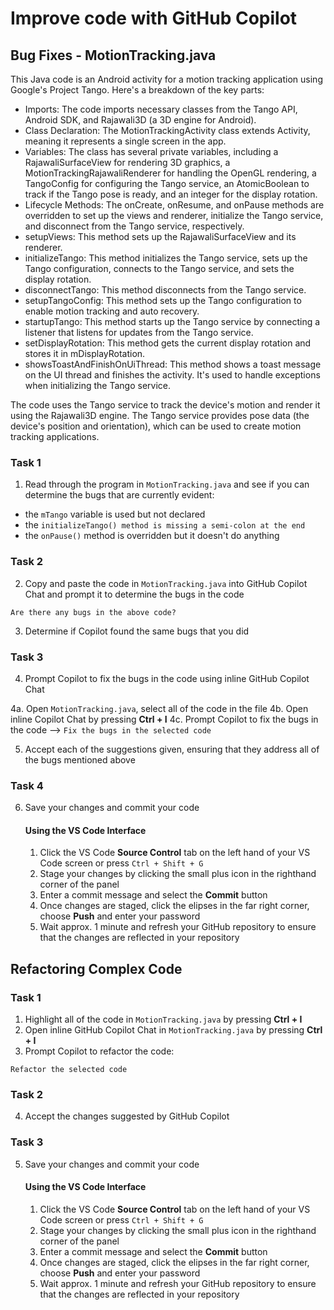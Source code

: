 # Improve code with GitHub Copilot

## Bug Fixes - MotionTracking.java

This Java code is an Android activity for a motion tracking application using Google's Project Tango. Here's a breakdown of the key parts:

- Imports: The code imports necessary classes from the Tango API, Android SDK, and Rajawali3D (a 3D engine for Android).
- Class Declaration: The MotionTrackingActivity class extends Activity, meaning it represents a single screen in the app.
- Variables: The class has several private variables, including a RajawaliSurfaceView for rendering 3D graphics, a MotionTrackingRajawaliRenderer for handling the OpenGL rendering, a TangoConfig for configuring the Tango service, an AtomicBoolean to track if the Tango pose is ready, and an integer for the display rotation.
- Lifecycle Methods: The onCreate, onResume, and onPause methods are overridden to set up the views and renderer, initialize the Tango service, and disconnect from the Tango service, respectively.
- setupViews: This method sets up the RajawaliSurfaceView and its renderer.
- initializeTango: This method initializes the Tango service, sets up the Tango configuration, connects to the Tango service, and sets the display rotation.
- disconnectTango: This method disconnects from the Tango service.
- setupTangoConfig: This method sets up the Tango configuration to enable motion tracking and auto recovery.
- startupTango: This method starts up the Tango service by connecting a listener that listens for updates from the Tango service.
- setDisplayRotation: This method gets the current display rotation and stores it in mDisplayRotation.
- showsToastAndFinishOnUiThread: This method shows a toast message on the UI thread and finishes the activity. It's used to handle exceptions when initializing the Tango service.

The code uses the Tango service to track the device's motion and render it using the Rajawali3D engine. The Tango service provides pose data (the device's position and orientation), which can be used to create motion tracking applications.

### Task 1

1. Read through the program in `MotionTracking.java` and see if you can determine the bugs that are currently evident: 

  - the `mTango` variable is used but not declared
  - the `initializeTango() method is missing a semi-colon at the end`
  - the `onPause()` method is overridden but it doesn't do anything

### Task 2

2. Copy and paste the code in `MotionTracking.java` into GitHub Copilot Chat and prompt it to determine the bugs in the code

```
Are there any bugs in the above code?
```

3. Determine if Copilot found the same bugs that you did

### Task 3

4. Prompt Copilot to fix the bugs in the code using inline GitHub Copilot Chat

  4a. Open `MotionTracking.java`, select all of the code in the file 
  4b. Open inline Copilot Chat by pressing **Ctrl + I**
  4c. Prompt Copilot to fix the bugs in the code --> `Fix the bugs in the selected code`

5. Accept each of the suggestions given, ensuring that they address all of the bugs mentioned above

### Task 4

6. Save your changes and commit your code 

    #### Using the VS Code Interface

    1. Click the VS Code **Source Control** tab on the left hand of your VS Code screen or press `Ctrl + Shift + G` 
    2. Stage your changes by clicking the small plus icon in the righthand corner of the panel
    3. Enter a commit message and select the **Commit** button
    4. Once changes are staged, click the elipses in the far right corner, choose **Push** and enter your password
    5. Wait approx. 1 minute and refresh your GitHub repository to ensure that the changes are reflected in your repository

## Refactoring Complex Code

### Task 1

1. Highlight all of the code in `MotionTracking.java` by pressing **Ctrl + I**
2. Open inline GitHub Copilot Chat in `MotionTracking.java` by pressing **Ctrl + I**
3. Prompt Copilot to refactor the code: 

```
Refactor the selected code
```

### Task 2

4. Accept the changes suggested by GitHub Copilot

### Task 3

5. Save your changes and commit your code

    #### Using the VS Code Interface

    1. Click the VS Code **Source Control** tab on the left hand of your VS Code screen or press `Ctrl + Shift + G` 
    2. Stage your changes by clicking the small plus icon in the righthand corner of the panel
    3. Enter a commit message and select the **Commit** button
    4. Once changes are staged, click the elipses in the far right corner, choose **Push** and enter your password
    5. Wait approx. 1 minute and refresh your GitHub repository to ensure that the changes are reflected in your repository